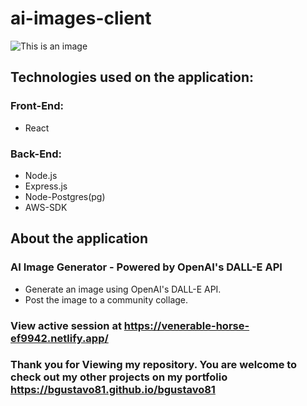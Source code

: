 # ai-images-client

![This is an image](https://my-foto-bucket-123.s3.us-east-2.amazonaws.com/github/ai-image-generator-app-diagram.png)

## Technologies used on the application:
### Front-End:
- React

### Back-End:
* Node.js
* Express.js
* Node-Postgres(pg)
* AWS-SDK

## About the application
### AI Image Generator - Powered by OpenAI's DALL-E API
* Generate an image using OpenAI's DALL-E API.
* Post the image to a community collage.

### View active session at https://venerable-horse-ef9942.netlify.app/

### Thank you for Viewing my repository. You are welcome to check out my other projects on my portfolio https://bgustavo81.github.io/bgustavo81
